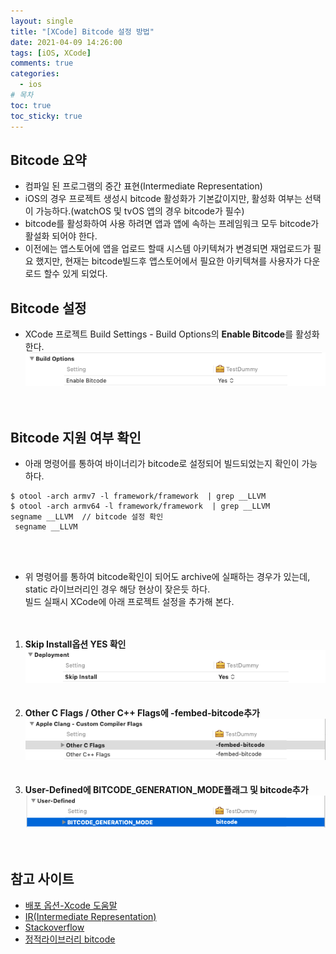 ```yaml
---
layout: single
title: "[XCode] Bitcode 설정 방법"
date: 2021-04-09 14:26:00
tags: [iOS, XCode]
comments: true
categories:
  - ios
# 목차
toc: true
toc_sticky: true
---
```

## Bitcode 요약
- 컴파일 된 프로그램의 중간 표현(Intermediate Representation)
- iOS의 경우 프로젝트 생성시 bitcode 활성화가 기본값이지만, 활성화 여부는 선택이 가능하다.(watchOS 및 tvOS 앱의 경우 bitcode가 필수)
- bitcode를 활성화하여 사용 하려면 앱과 앱에 속하는 프레임워크 모두 bitcode가 활설화 되어야 한다.
- 이전에는 앱스토어에 앱을 업로드 할때 시스템 아키텍쳐가 변경되면 재업로드가 필요 했지만, 현재는 bitcode빌드후 앱스토어에서 필요한 아키텍쳐를 사용자가 다운로드 할수 있게 되었다.

## Bitcode 설정
- XCode 프로젝트 Build Settings - Build Options의 **Enable Bitcode**를 활성화 한다.
![Embedded](https://raw.githubusercontent.com/yepark/yepark.github.io/master/assets/images/bitcode.png)  
<br/><br/>
## Bitcode 지원 여부 확인
- 아래 명령어를 통하여 바이너리가 bitcode로 설정되어 빌드되었는지 확인이 가능하다.
```
$ otool -arch armv7 -l framework/framework  | grep __LLVM
$ otool -arch armv64 -l framework/framework  | grep __LLVM
segname __LLVM  // bitcode 설정 확인
 segname __LLVM
```  
<br/><br/>
- 위 명령어를 통하여 bitcode확인이 되어도 archive에 실패하는 경우가 있는데, static 라이브러리인 경우 해당 현상이 잦은듯 하다.  
빌드 실패시 XCode에 아래 프로젝트 설정을 추가해 본다.  
<br/><br/>
1. **Skip Install옵션 YES 확인**
![Embedded](https://raw.githubusercontent.com/yepark/yepark.github.io/master/assets/images/bitcode3.png)  
<br/><br/>
2. **Other C Flags / Other C++ Flags에 -fembed-bitcode추가**
![Embedded](https://raw.githubusercontent.com/yepark/yepark.github.io/master/assets/images/bitcode1.png)  
<br/><br/>
3. **User-Defined에 BITCODE_GENERATION_MODE플래그 및 bitcode추가**
![Embedded](https://raw.githubusercontent.com/yepark/yepark.github.io/master/assets/images/bitcode2.png)  
<br/><br/>

## 참고 사이트
- [배포 옵션-Xcode 도움말](https://help.apple.com/xcode/mac/11.0/index.html?localePath=en.lproj#/devde46df08a)
- [IR(Intermediate Representation)](https://www.lazenca.net/pages/viewpage.action?pageId=6324673)
- [Stackoverflow](https://stackoverflow.com/questions/61824439/bitcode-bundle-could-not-be-generated-because)
- [정적라이브러리 bitcode](https://oraora.tistory.com/entry/iOS-%ED%94%84%EB%A1%9C%EC%A0%9D%ED%8A%B8%EC%97%90%EC%84%9C-%EC%82%AC%EC%9A%A9%ED%95%98%EB%8A%94-%EC%A0%95%EC%A0%81-%EB%9D%BC%EC%9D%B4%EB%B8%8C%EB%9F%AC%EB%A6%AC%EB%8F%84-Bitcode-%EC%A0%81%EC%9A%A9)

  
